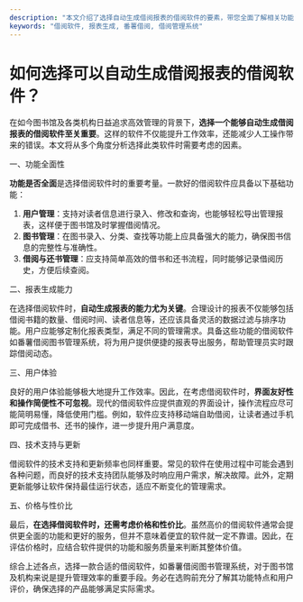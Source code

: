 ```yaml
---
description: "本文介绍了选择自动生成借阅报表的借阅软件的要素，带您全面了解相关功能和注意事项。"
keywords: "借阅软件, 报表生成, 番薯借阅, 借阅管理系统"
---
```

# 如何选择可以自动生成借阅报表的借阅软件？

在如今图书馆及各类机构日益追求高效管理的背景下，**选择一个能够自动生成借阅报表的借阅软件至关重要**。这样的软件不仅能提升工作效率，还能减少人工操作带来的错误。本文将从多个角度分析选择此类软件时需要考虑的因素。

一、功能全面性

**功能是否全面**是选择借阅软件时的重要考量。一款好的借阅软件应具备以下基础功能：
1. **用户管理**：支持对读者信息进行录入、修改和查询，也能够轻松导出管理报表，这样便于图书馆及时掌握借阅情况。
2. **图书管理**：在图书录入、分类、查找等功能上应具备强大的能力，确保图书信息的完整性与准确性。
3. **借阅与还书管理**：应支持简单高效的借书和还书流程，同时能够记录借阅历史，方便后续查阅。

二、报表生成能力

在选择借阅软件时，**自动生成报表的能力尤为关键**。合理设计的报表不仅能够包括借阅书籍的数量、借阅时间、读者信息等，还应该具备灵活的数据过滤与排序功能。用户应能够定制化报表类型，满足不同的管理需求。具备这些功能的借阅软件如番薯借阅图书管理系统，将为用户提供便捷的报表导出服务，帮助管理员实时跟踪借阅动态。

三、用户体验

良好的用户体验能够极大地提升工作效率。因此，在考虑借阅软件时，**界面友好性和操作简便性不可忽视**。现代的借阅软件应提供直观的界面设计，操作流程应尽可能简明易懂，降低使用门槛。例如，软件应支持移动端自助借阅，让读者通过手机即可完成借书、还书的操作，进一步提升用户满意度。

四、技术支持与更新

借阅软件的技术支持和更新频率也同样重要。常见的软件在使用过程中可能会遇到各种问题，而良好的技术支持团队能够及时响应用户需求，解决故障。此外，定期更新能够让软件保持最佳运行状态，适应不断变化的管理需求。

五、价格与性价比

最后，**在选择借阅软件时，还需考虑价格和性价比**。虽然高价的借阅软件通常会提供更全面的功能和更好的服务，但并不意味着便宜的软件就一定不靠谱。因此，在评估价格时，应结合软件提供的功能和服务质量来判断其整体价值。

综合上述各点，选择一款合适的借阅软件，如番薯借阅图书管理系统，对于图书馆及机构来说是提升管理效率的重要手段。务必在选购前充分了解其功能特点和用户评价，确保选择的产品能够满足实际需求。
